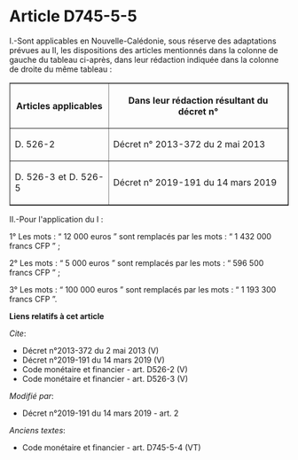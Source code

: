 # Article D745-5-5

I.-Sont applicables en Nouvelle-Calédonie, sous réserve des adaptations prévues au II, les dispositions des articles
mentionnés dans la colonne de gauche du tableau ci-après, dans leur rédaction indiquée dans la colonne de droite du même
tableau : 

<table border="1">
  <tbody>
    <tr>
      <th>

Articles applicables </th>
      <th>

Dans leur rédaction résultant du décret n° </th>
    </tr>
    <tr>
      <td align="justify">

D. 526-2 
</td>
      <td align="justify">

Décret n° 2013-372 du 2 mai 2013 
</td>
    </tr>
    <tr>
      <td align="justify">

D. 526-3 et D. 526-5
</td>
      <td align="justify">

Décret n° 2019-191 du 14 mars 2019 

</td>
    </tr>
  </tbody>
</table>

II.-Pour l'application du I : 

1° Les mots : “ 12 000 euros ” sont remplacés par les mots : “ 1 432 000 francs CFP ” ; 

2° Les mots : “ 5 000 euros ” sont remplacés par les mots : “ 596 500 francs CFP ” ; 

3° Les mots : “ 100 000 euros ” sont remplacés par les mots : “ 1 193 300 francs CFP ”.

**Liens relatifs à cet article**

_Cite_:

  - Décret n°2013-372  du 2 mai 2013 (V)
  - Décret n°2019-191 du 14 mars 2019 (V)
  - Code monétaire et financier - art. D526-2 (V)
  - Code monétaire et financier - art. D526-3 (V)

_Modifié par_:

  - Décret n°2019-191 du 14 mars 2019 - art. 2

_Anciens textes_:

  - Code monétaire et financier - art. D745-5-4 (VT)
